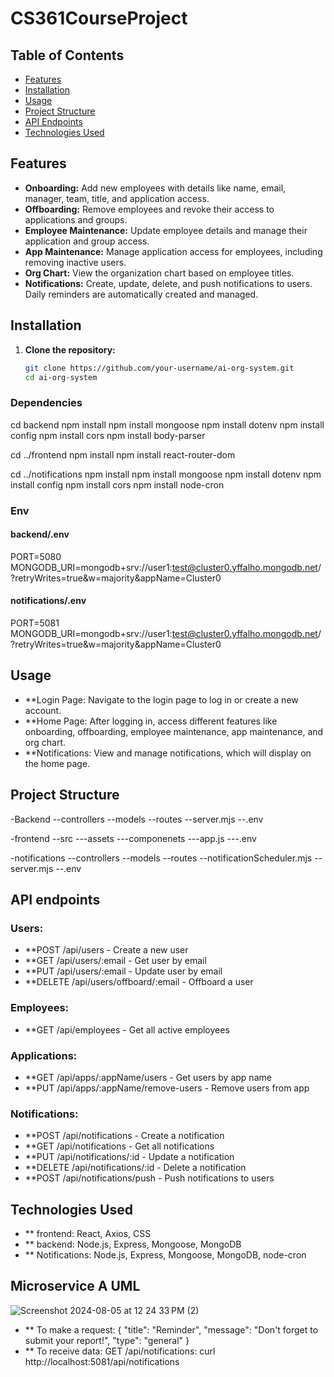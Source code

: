 # CS361CourseProject

## Table of Contents

- [Features](#features)
- [Installation](#installation)
- [Usage](#usage)
- [Project Structure](#project-structure)
- [API Endpoints](#api-endpoints)
- [Technologies Used](#technologies-used)

## Features

- **Onboarding:** Add new employees with details like name, email, manager, team, title, and application access.
- **Offboarding:** Remove employees and revoke their access to applications and groups.
- **Employee Maintenance:** Update employee details and manage their application and group access.
- **App Maintenance:** Manage application access for employees, including removing inactive users.
- **Org Chart:** View the organization chart based on employee titles.
- **Notifications:** Create, update, delete, and push notifications to users. Daily reminders are automatically created and managed.

## Installation

1. **Clone the repository:**

   ```bash
   git clone https://github.com/your-username/ai-org-system.git
   cd ai-org-system

### Dependencies 

cd backend
npm install
npm install mongoose
npm install dotenv
npm install config
npm install cors
npm install body-parser

cd ../frontend
npm install
npm install react-router-dom

cd ../notifications
npm install
npm install mongoose
npm install dotenv
npm install config
npm install cors
npm install node-cron



### Env
#### backend/.env
PORT=5080
MONGODB_URI=mongodb+srv://user1:test@cluster0.yffalho.mongodb.net/?retryWrites=true&w=majority&appName=Cluster0

#### notifications/.env
PORT=5081
MONGODB_URI=mongodb+srv://user1:test@cluster0.yffalho.mongodb.net/?retryWrites=true&w=majority&appName=Cluster0

## Usage
- **Login Page: Navigate to the login page to log in or create a new account.
- **Home Page: After logging in, access different features like onboarding, offboarding, employee maintenance, app maintenance, and org chart.
- **Notifications: View and manage notifications, which will display on the home page.

## Project Structure 
-Backend
--controllers
--models
--routes
--server.mjs
--.env

-frontend
--src
---assets
---componenets
---app.js
---.env

-notifications
--controllers
--models
--routes
--notificationScheduler.mjs
--server.mjs
--.env

## API endpoints

### Users:
- **POST /api/users - Create a new user
- **GET /api/users/:email - Get user by email
- **PUT /api/users/:email - Update user by email
- **DELETE /api/users/offboard/:email - Offboard a user
  
### Employees:
- **GET /api/employees - Get all active employees

### Applications:
- **GET /api/apps/:appName/users - Get users by app name
- **PUT /api/apps/:appName/remove-users - Remove users from app

### Notifications:
- **POST /api/notifications - Create a notification
- **GET /api/notifications - Get all notifications
- **PUT /api/notifications/:id - Update a notification
- **DELETE /api/notifications/:id - Delete a notification
- **POST /api/notifications/push - Push notifications to users

## Technologies Used
- ** frontend: React, Axios, CSS
- ** backend: Node.js, Express, Mongoose, MongoDB
- ** Notifications: Node.js, Express, Mongoose, MongoDB, node-cron


## Microservice A UML
![Screenshot 2024-08-05 at 12 24 33 PM (2)](https://github.com/user-attachments/assets/e86920fe-5ad4-4ea9-9f3c-dd12093c5661)

- ** To make a request: 
{
  "title": "Reminder",
  "message": "Don't forget to submit your report!",
  "type": "general"
}
- ** To receive data:
  GET /api/notifications: curl http://localhost:5081/api/notifications

